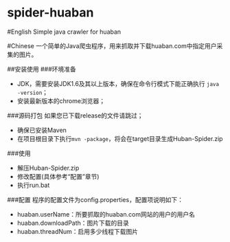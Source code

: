 spider-huaban
=============

#English
Simple java crawler for huaban

#Chinese
一个简单的Java爬虫程序，用来抓取并下载huaban.com中指定用户采集的图片。

##安装使用
###环境准备

- JDK，需要安装JDK1.6及其以上版本，确保在命令行模式下能正确执行 `java -version`；
- 安装最新版本的chrome浏览器；

###源码打包
如果您已下载release的文件请跳过；

- 确保已安装Maven
- 在项目根目录下执行`mvn -package`，将会在target目录生成Huban-Spider.zip

###使用
- 解压Huban-Spider.zip
- 修改配置(具体参考“配置”章节)
- 执行run.bat

###配置
程序的配置文件为config.properties，配置项说明如下：
- huaban.userName：所要抓取的huaban.com网站的用户的用户名
- huaban.downloadPath：图片下载的目录
- huaban.threadNum：启用多少线程下载图片
